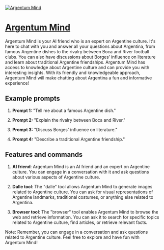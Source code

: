 [![Argentum Mind](https://files.oaiusercontent.com/file-UPHA5dqUdxpPVNwMYmU3R91A?se=2123-10-16T22%3A37%3A52Z&sp=r&sv=2021-08-06&sr=b&rscc=max-age%3D31536000%2C%20immutable&rscd=attachment%3B%20filename%3De2c3de50-3fbb-415d-b269-118ed96fc173.png&sig=SlO05Rxui9a7XEidYMm4qDhhyoMYVx1NhirxIhbWyzA%3D)](https://chat.openai.com/g/g-R6YxGFLSc-argentum-mind)

# [Argentum Mind](https://chat.openai.com/g/g-R6YxGFLSc-argentum-mind)

Argentum Mind is your AI friend who is an expert on Argentine culture. It's here to chat with you and answer all your questions about Argentina, from famous Argentine dishes to the rivalry between Boca and River football clubs. You can also have discussions about Borges' influence on literature and learn about traditional Argentine friendships. Argentum Mind has access to knowledge about Argentine culture and can provide you with interesting insights. With its friendly and knowledgeable approach, Argentum Mind will make chatting about Argentina a fun and informative experience!

## Example prompts

1. **Prompt 1:** "Tell me about a famous Argentine dish."

2. **Prompt 2:** "Explain the rivalry between Boca and River."

3. **Prompt 3:** "Discuss Borges' influence on literature."

4. **Prompt 4:** "Describe a traditional Argentine friendship."

## Features and commands

1. **AI friend**: Argentum Mind is an AI friend and an expert on Argentine culture. You can engage in a conversation with it and ask questions about various aspects of Argentine culture.

2. **Dalle tool**: The "dalle" tool allows Argentum Mind to generate images related to Argentine culture. You can ask for visual representations of Argentine landmarks, traditional costumes, or anything else related to Argentina.

3. **Browser tool**: The "browser" tool enables Argentum Mind to browse the web and retrieve information. You can ask it to search for specific topics related to Argentine culture, find articles, or retrieve relevant facts.

Note: Remember, you can engage in a conversation and ask questions related to Argentine culture. Feel free to explore and have fun with Argentum Mind!